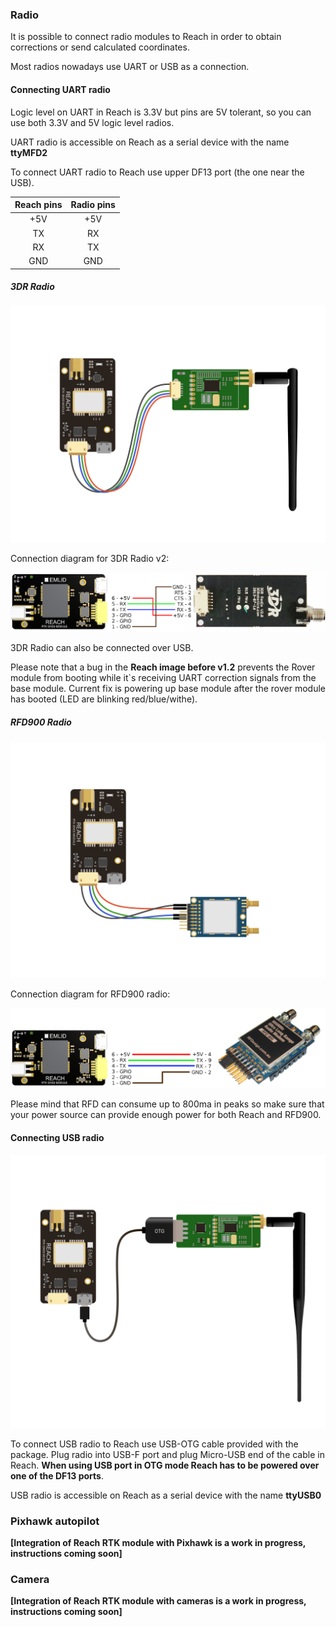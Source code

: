 ### Radio

It is possible to connect radio modules to Reach in order to obtain corrections or send calculated coordinates.

Most radios nowadays use UART or USB as a connection.

#### Connecting UART radio

Logic level on UART in Reach is 3.3V but pins are 5V tolerant, so you can use both 3.3V and 5V logic level radios.

UART radio is accessible on Reach as a serial device with the name **ttyMFD2**

To connect UART radio to Reach use upper DF13 port (the one near the USB).

| Reach pins | Radio pins |
|:----------:|:----------:|
|     +5V    |     +5V    |
|     TX     |     RX     |
|     RX     |     TX     |
|     GND    |     GND    |

##### 3DR Radio

![reach-3dr-radio](img/hardware-integration/reach-3dr-radio.png)

Connection diagram for 3DR Radio v2:

![reach-3dr-radio-connection-map](img/hardware-integration/reach-3dr-radio-connection-map.png)

3DR Radio can also be connected over USB.

Please note that a bug in the **Reach image before v1.2** prevents the Rover module from booting while it`s receiving UART correction signals from the base module. Current fix is powering up base module after the rover module has booted (LED are blinking red/blue/withe).

##### RFD900 Radio

![reach-rfd900-radio](img/hardware-integration/reach-rfd900-radio.png)

Connection diagram for RFD900 radio:

![reach-rfd900-radio-connection-map](img/hardware-integration/reach-rfd900-radio-connection-map.png)

Please mind that RFD can consume up to 800ma in peaks so make sure that your power source can provide enough power for both Reach and RFD900.

#### Connecting USB radio

![reach-usb-radio](img/hardware-integration/reach-usb-radio.png)

To connect USB radio to Reach use USB-OTG cable provided with the package.
Plug radio into USB-F port and plug Micro-USB end of the cable in Reach.
**When using USB port in OTG mode Reach has to be powered over one of the DF13 ports**.

USB radio is accessible on Reach as a serial device with the name **ttyUSB0**

### Pixhawk autopilot

**[Integration of Reach RTK module with Pixhawk is a work in progress, instructions coming soon]**

### Camera

**[Integration of Reach RTK module with cameras is a work in progress, instructions coming soon]**
